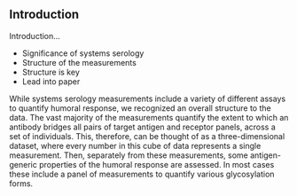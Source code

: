 ## Introduction

Introduction...

- Significance of systems serology
- Structure of the measurements
- Structure is key
- Lead into paper

While systems serology measurements include a variety of different assays to quantify humoral response, we recognized an overall structure to the data. The vast majority of the measurements quantify the extent to which an antibody bridges all pairs of target antigen and receptor panels, across a set of individuals. This, therefore, can be thought of as a three-dimensional dataset, where every number in this cube of data represents a single measurement. Then, separately from these measurements, some antigen-generic properties of the humoral response are assessed. In most cases these include a panel of measurements to quantify various glycosylation forms.